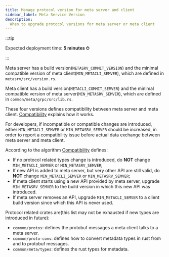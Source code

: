 ```yaml
---
title: Manage protocol version for meta server and client
sidebar_label: Meta Service Version
description:
  When to upgrade protocol versions for meta server or meta client
---
```


:::tip

Expected deployment time: **5 minutes ⏱**

:::

Meta server has a build version(`METASRV_COMMIT_VERSION`) and the minimal compatible version of meta client(`MIN_METACLI_SEMVER`),
which are defined in `metasrv/src/version.rs`.

Meta client has a build version(`METACLI_COMMIT_SEMVER`) and the minimal compatible version of meta server(`MIN_METASRV_SEMVER`),
which are defined in `common/meta/grpc/src/lib.rs`.

These four versions defines compatibility between meta server and meta client.
[Compatibility][Compatibility] explains how it works.

For developers, if incompatible or compatible changes are introduced, either `MIN_METACLI_SEMVER` or `MIN_METASRV_SEMVER` should be increased,
in order to report a compatibility issue before actual data exchange between meta server and meta client.

According to the algorithm [Compatibility][Compatibility] defines:

- If no protocol related types change is introduced, do **NOT** change `MIN_METACLI_SEMVER` or `MIN_METASRV_SEMVER`;
- If new API is added to meta server, but very other API are still valid, do **NOT** change `MIN_METACLI_SEMVER` or `MIN_METASRV_SEMVER`;
- If meta client starts using a new API provided by meta server, upgrade `MIN_METASRV_SEMVER` to the build version in which this new API was introduced.
- If meta server removes an API, upgrade `MIN_METACLI_SEMVER` to a client build version since which this API is never used.


Protocol related crates are(this list may not be exhausted if new types are introduced in future):
- `common/protos`: defines the protobuf messages a meta client talks to a meta server.
- `common/proto-conv`: defines how to convert metadata types in rust from and to protobuf messages.
- `common/meta/types`: defines the rust types for metadata.


[Compatibility]: https://databend.rs/doc/manage/upgrade/compatibility

